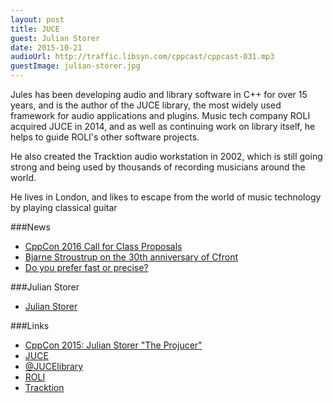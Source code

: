 ```yaml
---
layout: post
title: JUCE
guest: Julian Storer
date: 2015-10-21
audioUrl: http://traffic.libsyn.com/cppcast/cppcast-031.mp3
guestImage: julian-storer.jpg
---
```


Jules has been developing audio and library software in C++ for over 15 years, and is the author of the JUCE library, the most widely used framework for audio applications and plugins. Music tech company ROLI acquired JUCE in 2014, and as well as continuing work on library itself, he helps to guide ROLI's other software projects.

He also created the Tracktion audio workstation in 2002, which is still going strong and being used by thousands of recording musicians around the world.

He lives in London, and likes to escape from the world of music technology by playing classical guitar

###News

 - [CppCon 2016 Call for Class Proposals](http://cppcon.org/callforclasses2016/)
 - [Bjarne Stroustrup on the 30th anniversary of Cfront](https://www.reddit.com/r/programming/comments/3oqj59/bjarne_stroustrup_on_the_30th_anniversary_of/)
 - [Do you prefer fast or precise?](http://blogs.msdn.com/b/vcblog/archive/2015/10/19/do-you-prefer-fast-or-precise.aspx)
 
###Julian Storer

 - [Julian Storer](https://github.com/julianstorer)

###Links

 - [CppCon 2015: Julian Storer "The Projucer"](https://www.youtube.com/watch?v=pKvt5_FhziI)
 - [JUCE](http://www.juce.com/)
 - [@JUCElibrary](https://twitter.com/JUCElibrary)
 - [ROLI](http://www.roli.com/)
 - [Tracktion](http://www.tracktion.com/)
